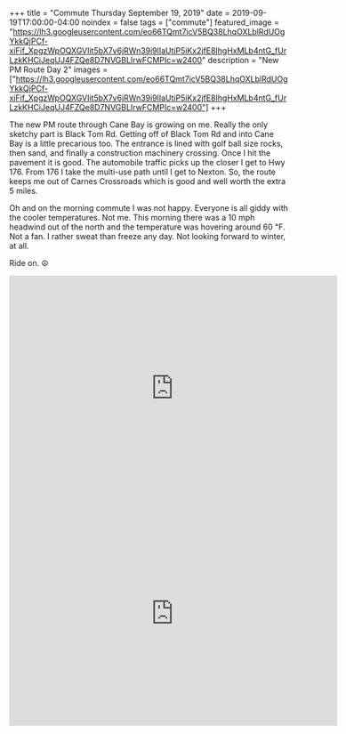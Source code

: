 +++
title =  "Commute Thursday September 19, 2019"
date = 2019-09-19T17:00:00-04:00
noindex = false
tags = ["commute"]
featured_image = "https://lh3.googleusercontent.com/eo66TQmt7icV5BQ38LhqOXLblRdUOgYkkQjPCf-xiFif_XpgzWpOQXGVIit5bX7v6jRWn39i9lIaUtiP5iKx2jfE8IhgHxMLb4ntG_fUrLzkKHCiJeqUJ4FZQe8D7NVGBLIrwFCMPIc=w2400"
description = "New PM Route Day 2"
images = ["https://lh3.googleusercontent.com/eo66TQmt7icV5BQ38LhqOXLblRdUOgYkkQjPCf-xiFif_XpgzWpOQXGVIit5bX7v6jRWn39i9lIaUtiP5iKx2jfE8IhgHxMLb4ntG_fUrLzkKHCiJeqUJ4FZQe8D7NVGBLIrwFCMPIc=w2400"]
+++

The new PM route through Cane Bay is growing on me. Really the only sketchy part is Black Tom Rd. Getting off of Black Tom Rd and into Cane Bay is a little precarious too. The entrance is lined with golf ball size rocks, then sand, and finally a construction machinery crossing. Once I hit the pavement it is good. The automobile traffic picks up the closer I get to Hwy 176. From 176 I take the multi-use path until I get to Nexton. So, the route keeps me out of Carnes Crossroads which is good and well worth the extra 5 miles.   

Oh and on the morning commute I was not happy. Everyone is all giddy with the cooler temperatures. Not me. This morning there was a 10 mph headwind out of the north and the temperature was hovering around 60 ℉. Not a fan. I rather sweat than freeze any day. Not looking forward to winter, at all.

Ride on. ☮

<iframe height='405' width='590' frameborder='0' allowtransparency='true' scrolling='no' src='https://www.strava.com/activities/2721692112/embed/5f6ff03f51da7701d559c025b6dde93e5df1f89f'></iframe>

<iframe height='405' width='590' frameborder='0' allowtransparency='true' scrolling='no' src='https://www.strava.com/activities/2723437823/embed/66861fb565b8eddf9c61daca93b77536ded5f878'></iframe>
